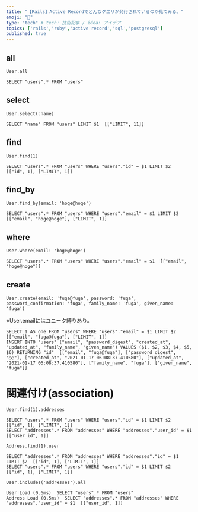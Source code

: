 ```yaml
---
title: "【Rails】Active Recordでどんなクエリが発行されているのか見てみる。"
emoji: "🌊"
type: "tech" # tech: 技術記事 / idea: アイデア
topics: ['rails','ruby','active record','sql','postgresql']
published: true
---
```

## all
```ruby:ruby
User.all
```
```sql:sql
SELECT "users".* FROM "users"
```
## select
```ruby:ruby
User.select(:name)
```
```sql:sql
SELECT "name" FROM "users" LIMIT $1  [["LIMIT", 11]]
```
## find
```ruby:ruby
User.find(1)
```
```sql:sql
SELECT "users".* FROM "users" WHERE "users"."id" = $1 LIMIT $2  [["id", 1], ["LIMIT", 1]]
```
## find_by
```ruby:ruby
User.find_by(email: 'hoge@hoge')
```
```sql:sql
SELECT "users".* FROM "users" WHERE "users"."email" = $1 LIMIT $2  [["email", "hoge@hoge"], ["LIMIT", 1]]
```
## where
```ruby:ruby
User.where(email: 'hoge@hoge')
```
```sql:sql
SELECT "users".* FROM "users" WHERE "users"."email" = $1  [["email", "hoge@hoge"]]
```
## create
```ruby:ruby
User.create(email: 'fuga@fuga', password: 'fuga', password_confirmation: 'fuga', family_name: 'fuga', given_name: 'fuga')
```
※User.emailにはユニーク縛りあり。
```sql:sql
SELECT 1 AS one FROM "users" WHERE "users"."email" = $1 LIMIT $2  [["email", "fuga@fuga"], ["LIMIT", 1]]
INSERT INTO "users" ("email", "password_digest", "created_at", "updated_at", "family_name", "given_name") VALUES ($1, $2, $3, $4, $5, $6) RETURNING "id"  [["email", "fuga@fuga"], ["password_digest", "○○"], ["created_at", "2021-01-17 06:08:37.410580"], ["updated_at", "2021-01-17 06:08:37.410580"], ["family_name", "fuga"], ["given_name", "fuga"]]
```
# 関連付け(association)
```ruby:ruby1
User.find(1).addresses
```
```sql:sql1
SELECT "users".* FROM "users" WHERE "users"."id" = $1 LIMIT $2  [["id", 1], ["LIMIT", 1]]
SELECT "addresses".* FROM "addresses" WHERE "addresses"."user_id" = $1  [["user_id", 1]]
```
```ruby:ruby2
Address.find(1).user
```
```sql:sql2
SELECT "addresses".* FROM "addresses" WHERE "addresses"."id" = $1 LIMIT $2  [["id", 1], ["LIMIT", 1]]
SELECT "users".* FROM "users" WHERE "users"."id" = $1 LIMIT $2  [["id", 1], ["LIMIT", 1]]
```
```ruby:ruby3
User.includes('addresses').all
```
```sql:sql3
User Load (0.6ms)  SELECT "users".* FROM "users"
Address Load (0.5ms)  SELECT "addresses".* FROM "addresses" WHERE "addresses"."user_id" = $1  [["user_id", 1]]
```
